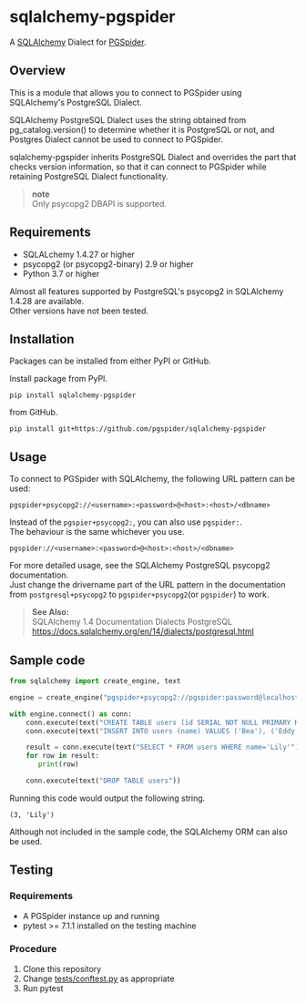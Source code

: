 # sqlalchemy-pgspider

A [SQLAlchemy](https://www.sqlalchemy.org/) Dialect for [PGSpider](https://github.com/pgspider/pgspider).

## Overview

This is a module that allows you to connect to PGSpider using SQLAlchemy's PostgreSQL Dialect.

SQLAlchemy PostgreSQL Dialect uses the string obtained from pg_catalog.version() to determine whether it is PostgreSQL or not, and Postgres Dialect cannot be used to connect to PGSpider.

sqlalchemy-pgspider inherits PostgreSQL Dialect and overrides the part that checks version information, so that it can connect to PGSpider while retaining PostgreSQL Dialect functionality.

> **note**  
> Only psycopg2 DBAPI is supported.

## Requirements

* SQLALchemy 1.4.27 or higher 
* psycopg2 (or psycopg2-binary) 2.9 or higher
* Python 3.7 or higher

Almost all features supported by PostgreSQL's psycopg2 in SQLAlchemy 1.4.28 are available.  
Other versions have not been tested.

## Installation

Packages can be installed from either PyPI or GitHub.

Install package from PyPI.

```
pip install sqlalchemy-pgspider
```

from GitHub.

```
pip install git+https://github.com/pgspider/sqlalchemy-pgspider
```

## Usage

To connect to PGSpider with SQLAlchemy, the following URL pattern can be used:

```
pgspider+psycopg2://<username>:<password>@<host>:<host>/<dbname>
```

Instead of the `pgspier+psycopg2:`, you can also use `pgspider:`.  
The behaviour is the same whichever you use.

```
pgspider://<username>:<password>@<host>:<host>/<dbname>
```

For more detailed usage, see the SQLAlchemy PostgreSQL psycopg2 documentation.  
Just change the drivername part of the URL pattern in the documentation from `postgresql+psycopg2` to `pgspider+psycopg2`(or `pgspider`) to work.

> **See Also:**  
> SQLAlchemy 1.4 Documentation Dialects PostgreSQL  
> https://docs.sqlalchemy.org/en/14/dialects/postgresql.html


## Sample code

```python
from sqlalchemy import create_engine, text

engine = create_engine("pgspider+psycopg2://pgspider:password@localhost:4813/pgspiderdb")

with engine.connect() as conn:
    conn.execute(text("CREATE TABLE users (id SERIAL NOT NULL PRIMARY KEY, name text)"))
    conn.execute(text("INSERT INTO users (name) VALUES ('Bea'), ('Eddy'), ('Lily')"))

    result = conn.execute(text("SELECT * FROM users WHERE name='Lily'"))
    for row in result:
       print(row)

    conn.execute(text("DROP TABLE users"))
```

Running this code would output the following string.

```
(3, 'Lily')
```

Although not included in the sample code, the SQLAlchemy ORM can also be used.


## Testing 

### Requirements

* A PGSpider instance up and running
* pytest >= 7.1.1 installed on the testing machine

### Procedure

1. Clone this repository
2. Change [tests/conftest.py](tests/conftest.py) as appropriate
3. Run pytest
